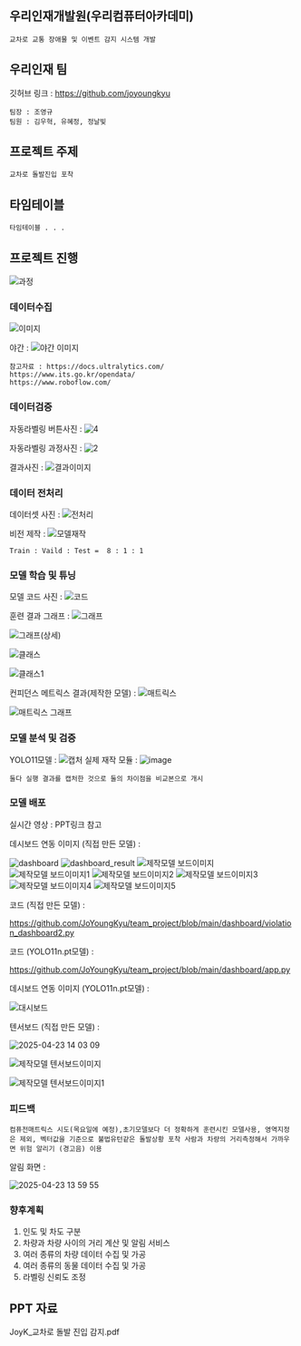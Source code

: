 ## 우리인재개발원(우리컴퓨터아카데미)
```
교차로 교통 장애물 및 이벤트 감지 시스템 개발
```
## 우리인재 팀
깃허브 링크 : https://github.com/joyoungkyu
```
팀장 : 조영규 
팀원 : 김우혁, 유혜정, 정날빛
```
## 프로젝트 주제
```
교차로 돌발진입 포착
```
## 타임테이블
```
타임테이블 . . . 
```
## 프로젝트 진행
![과정](https://github.com/user-attachments/assets/52282c9f-debb-4efe-a20b-0716b9a2539a)
### 데이터수집
![이미지](https://github.com/user-attachments/assets/4258d17c-e76c-4dfa-8044-170fd6362205)

야간 :
![야간 이미지](https://github.com/user-attachments/assets/8d9de2d7-6b4b-400b-b1e2-a745b9241d55)
```
참고자료 : https://docs.ultralytics.com/
https://www.its.go.kr/opendata/
https://www.roboflow.com/
```
### 데이터검증
자동라벨링 버튼사진 :
![4](https://github.com/user-attachments/assets/0c3a0d0a-7643-4566-ad50-7c0d7afb04a6)

자동라벨링 과정사진 :
![2](https://github.com/user-attachments/assets/d5c0e756-5b7b-4f9f-a70a-0fc25fb6ad71)

결과사진 :
![결과이미지](https://github.com/user-attachments/assets/81a2b7d4-60f2-4842-ad8c-a3c1fd8d2de8)

### 데이터 전처리
데이터셋 사진 :
![전처리](https://github.com/user-attachments/assets/b47fca84-3a7a-415a-afea-bceb33ee01bd)

비전 제작 :
![모델재작](https://github.com/user-attachments/assets/1f635a4f-5704-4bed-a875-f382f5aaa514)

```
Train : Vaild : Test =  8 : 1 : 1
```
### 모델 학습 및 튜닝
모델 코드 사진 :
![코드](https://github.com/user-attachments/assets/3f495da8-2da4-4a2d-b114-0d2b4d42c5ab)

훈련 결과 그래프 :
![그래프](https://github.com/user-attachments/assets/7e8cdeff-bbd8-47e9-90dc-6d29592f7c65)

![그래프(상세)](https://github.com/user-attachments/assets/deb2a836-683c-4be6-8c74-af84123567cb)

![클래스](https://github.com/user-attachments/assets/36b09dd6-dbda-42c4-925c-30ecbbcad6b1)

![클래스1](https://github.com/user-attachments/assets/204e14a5-6b34-4062-bf91-21789c943a63)

컨피던스 메트릭스 결과(제작한 모델) :
![매트릭스](https://github.com/user-attachments/assets/d4edddb9-9286-405b-83d1-0f5c3f275b4d)

![매트릭스 그래프](https://github.com/user-attachments/assets/c5c20532-bcb6-4dff-8e96-be0416c51f08)

### 모델 분석 및 검증
YOLO11모델 :
![캡처](https://github.com/user-attachments/assets/8609560a-b575-440c-a570-bb6bfdc36c3f)
실제 재작 모듈 :
![image](https://github.com/user-attachments/assets/561e2eea-0ecb-4c46-9024-fb199d85adcc)
```
둘다 실행 결과를 캡처한 것으로 둘의 차이점을 비교본으로 개시
```
### 모델 배포
실시간 영상 : PPT링크 참고

데시보드 연동 이미지 (직접 만든 모델) :

![dashboard](https://github.com/user-attachments/assets/1e7f5e09-b6b0-4e69-9c42-d73d9764799c) ![dashboard_result](https://github.com/user-attachments/assets/f0438397-0f04-4343-a0b4-5900cd7afeab) ![제작모델 보드이미지](https://github.com/user-attachments/assets/7fc6b2bf-a70b-4581-aeba-2d40a212d0bb) ![제작모델 보드이미지1](https://github.com/user-attachments/assets/dbd629dd-504d-4a71-bfd0-de7d61e21a2b) ![제작모델 보드이미지2](https://github.com/user-attachments/assets/4c9fe4fb-5446-4830-8a1a-11bbb9ee9881) ![제작모델 보드이미지3](https://github.com/user-attachments/assets/eeac66d1-339a-4d87-b53b-2833c41931fc) ![제작모델 보드이미지4](https://github.com/user-attachments/assets/ae463b59-f0b2-4663-983d-de005abc9370) ![제작모델 보드이미지5](https://github.com/user-attachments/assets/63680ce9-9f82-4afc-837c-4118740d56e2)

코드 (직접 만든 모델) :

https://github.com/JoYoungKyu/team_project/blob/main/dashboard/violation_dashboard2.py

코드 (YOLO11n.pt모델) :

https://github.com/JoYoungKyu/team_project/blob/main/dashboard/app.py

데시보드 연동 이미지 (YOLO11n.pt모델) :

![대시보드](https://github.com/user-attachments/assets/0992c478-e752-47b0-9a0b-c97fc2441b88)

텐서보드 (직접 만든 모델) :

![2025-04-23 14 03 09](https://github.com/user-attachments/assets/22aff234-3694-44ec-bf76-9141b3318260)

![제작모델 텐서보드이미지](https://github.com/user-attachments/assets/49211271-305a-4263-a07f-f33c4fcd7a23)

![제작모델 텐서보드이미지1](https://github.com/user-attachments/assets/75a0c8d2-d189-4d77-8afe-49866f9de6b1)

### 피드백
```
컴퓨전매트릭스 시도(목요일에 예정),초기모델보다 더 정확하게 훈련시킨 모델사용, 영역지정은 제외, 벡터값을 기준으로 불법유턴같은 돌발상황 포착 사람과 차량의 거리측정해서 가까우면 위험 알리기 (경고음) 이용
```
알림 화면 :

![2025-04-23 13 59 55](https://github.com/user-attachments/assets/d13d90aa-52dc-4374-a794-946c061a9724)

### 향후계획
1. 인도 및 차도 구분
2. 차량과 차량 사이의 거리 계산 및 알림 서비스
3. 여러 종류의 차량 데이터 수집 및 가공
4. 여러 종류의 동물 데이터 수집 및 가공
5. 라벨링 신뢰도 조정

## PPT 자료
JoyK_교차로 돌발 진입 감지.pdf
